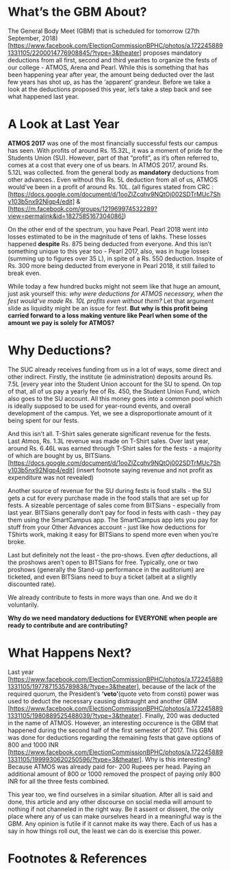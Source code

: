 <!-- TITLE: Abc -->
<!-- SUBTITLE: A quick summary of Abc -->

# What’s the GBM About?
The General Body Meet (GBM) that is scheduled for tomorrow (27th September, 2018) [https://www.facebook.com/ElectionCommissionBPHC/photos/a.1722458891331105/2200014776908845/?type=3&theater] proposes mandatory deductions from all first, second and third yearites to organize the fests of our college - ATMOS, Arena and Pearl. While this is something that has been happening year after year, the amount being deducted over the last few years has shot up, as has the ‘apparent’ grandeur. Before we take a look at the deductions proposed this year, let’s take a step back and see what happened last year. 

# A Look at Last Year
**ATMOS 2017** was one of the most financially successful fests our campus has seen. With profits of around Rs. 15.32L, it was a moment of pride for the Students Union (SU). However, part of that “profit”, as it’s often referred to, comes at a cost that every one of us bears. In ATMOS 2017, around Rs. 5.12L was collected. from the general body as **mandatory** deductions from other advances.. Even without this Rs. 5L deduction from all of us, ATMOS would’ve been in a profit of around Rs. 10L. (all figures stated from CRC : [https://docs.google.com/document/d/1ooZlZcqhv9NQtOj002SDTrMUc7Shy103b5nx92Nlgp4/edit] & [https://m.facebook.com/groups/121969974532289?view=permalink&id=1827585167304086]) 

On the other end of the spectrum, you have Pearl. Pearl 2018 went into losses estimated to be in the magnitude of tens of lakhs. These losses happened **despite** Rs. 875 being deducted from everyone. And this isn’t something unique to this year too - Pearl 2017, also, was in huge losses (summing up to figures over 35 L), in spite of a Rs. 550 deduction. Inspite of Rs. 300 more being deducted from everyone in Pearl 2018, it still failed to break even.

While today a few hundred bucks might not seem like that huge an amount, just ask yourself this: *why were deductions for ATMOS necessary, when the fest would’ve made Rs. 10L profits even without them?* Let that argument slide as liquidity might be an issue for fest. **But why is this profit being carried forward to a loss making venture like Pearl when some of the amount we pay is solely for ATMOS?**


# Why Deductions?
The SUC already receives funding from us in a lot of ways, some direct and other indirect. Firstly, the institute (ie administration) deposits around Rs. 7.5L [every year into the Student Union account for the SU to spend. On top of that, all of us pay a yearly fee of Rs. 450, the Student Union Fund, which also goes to the SU account. All this money goes into a common pool which is ideally supposed to be used for year-round events, and overall development of the campus. Yet, we see a disproportionate amount of it being spent for our fests. 

And this isn’t all. T-Shirt sales generate significant revenue for the fests. Last Atmos, Rs. 1.3L revenue was made on T-Shirt sales. Over last year, around Rs. 6.46L was earned through T-Shirt sales for the fests - a majority of which are bought by us, BITSians. [https://docs.google.com/document/d/1ooZlZcqhv9NQtOj002SDTrMUc7Shy103b5nx92Nlgp4/edit] (insert footnote saying revenue and not profit as expenditure was not revealed)

Another source of revenue for the SU during fests is food stalls - the SU gets a cut for every purchase made in the food stalls that are set up for fests. A sizeable percentage of sales come from BITSians - especially from last year. BITSians generally don’t pay for food in fests with cash - they pay them using the SmartCampus app. The SmartCampus app lets you pay for stuff from your Other Advances account - just like how deductions for TShirts work, making it easy for BITSians to spend more even when you’re broke.

Last but definitely not the least - the pro-shows. Even *after* deductions, all the proshows aren’t open to BITSians for free. Typically, one or two proshows (generally the Stand-up performance in the auditorium) are ticketed, and even BITSians need to buy a ticket (albeit at a slightly discounted rate). 

We already contribute to fests in more ways than one. And we do it voluntarily. 

**Why do we need mandatory deductions for EVERYONE when people are ready to contribute and are contributing?**

# What Happens Next?


Last year [https://www.facebook.com/ElectionCommissionBPHC/photos/a.1722458891331105/1977871535789838/?type=3&theater], because of the lack of the required quorum, the President’s **‘veto’**(quote veto from consti) power was used to deduct the necessary causing distraught and another GBM [https://www.facebook.com/ElectionCommissionBPHC/photos/a.1722458891331105/1980889525488039/?type=3&theater]. Finally, 200 was deducted in the name of ATMOS. However, an interesting occurence is the GBM that happened during the second half of the first semester of 2017. This GBM was done for deductions regarding the remaining fests that gave options of 800 and 1000 INR [https://www.facebook.com/ElectionCommissionBPHC/photos/a.1722458891331105/1999930620250596/?type=3&theater]. Why is this interesting? Because ATMOS was already paid for- 200 Rupees per head. Paying an additional amount of 800 or 1000 removed the prospect of paying only 800 INR for all the three fests combined.

This year too, we find ourselves in a similar situation. After all is said and done, this article and any other discourse on social media will amount to nothing if not channeled in the right way. Be it assent or dissent, the only place where any of us can make ourselves heard in a meaningful way is the GBM. Any opinion is futile if it cannot make its way there. Each of us has a say in how things roll out, the least we can do is exercise this power.


# Footnotes & References








